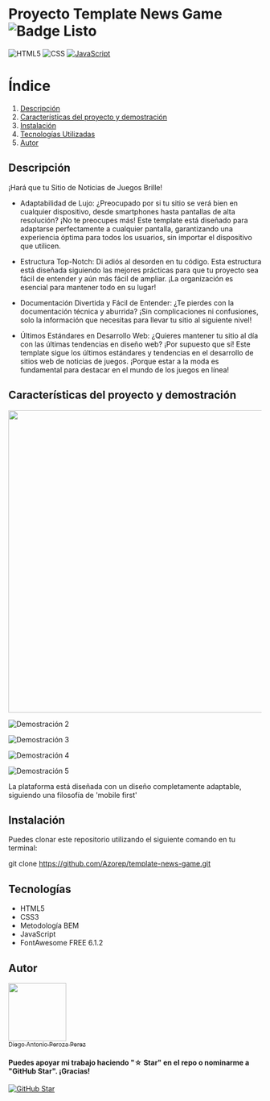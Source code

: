 # Proyecto Template News Game ![Badge Listo](https://img.shields.io/badge/STATUS-LISTO-brightgreen)
![HTML5](https://img.shields.io/badge/HTML5-E34F26?style=for-the-badge&logo=html5&logoColor=white)
![CSS](https://img.shields.io/badge/CSS-1572B6?style=for-the-badge&logo=css3&logoColor=white)
[![JavaScript](https://img.shields.io/badge/JavaScript-F7DF1E?style=for-the-badge&logo=javascript&logoColor=white&labelColor=101010)]()

# Índice

1. [Descripción](#descripción)
2. [Características del proyecto y demostración](#características-del-proyecto-y-demostración)
3. [Instalación](#instalación)
4. [Tecnologías Utilizadas](#tecnologías)
5. [Autor](#autor)

## Descripción

¡Hará que tu Sitio de Noticias de Juegos Brille!

- Adaptabilidad de Lujo: ¿Preocupado por si tu sitio se verá bien en cualquier dispositivo, desde smartphones hasta pantallas de alta resolución? ¡No te preocupes más! Este template está diseñado para adaptarse perfectamente a cualquier pantalla, garantizando una experiencia óptima para todos los usuarios, sin importar el dispositivo que utilicen.

- Estructura Top-Notch: Di adiós al desorden en tu código. Esta estructura está diseñada siguiendo las mejores prácticas para que tu proyecto sea fácil de entender y aún más fácil de ampliar. ¡La organización es esencial para mantener todo en su lugar!

- Documentación Divertida y Fácil de Entender: ¿Te pierdes con la documentación técnica y aburrida? ¡Sin complicaciones ni confusiones, solo la información que necesitas para llevar tu sitio al siguiente nivel!

- Últimos Estándares en Desarrollo Web: ¿Quieres mantener tu sitio al día con las últimas tendencias en diseño web? ¡Por supuesto que sí! Este template sigue los últimos estándares y tendencias en el desarrollo de sitios web de noticias de juegos. ¡Porque estar a la moda es fundamental para destacar en el mundo de los juegos en línea!



## Características del proyecto y demostración

<img src="https://i.imgur.com/R27UiLN.gif" width="600">

![Demostración 2](https://i.imgur.com/CFdMHTK.gif)

![Demostración 3](https://i.imgur.com/avuHx1U.gif)

![Demostración 4](https://i.imgur.com/PMwARoJ.gif)

![Demostración 5](https://i.imgur.com/tseF5zg.gif)


La plataforma está diseñada con un diseño completamente adaptable, siguiendo una filosofía de 'mobile first'

## Instalación

Puedes clonar este repositorio utilizando el siguiente comando en tu terminal:

git clone https://github.com/Azorep/template-news-game.git

## Tecnologías 

- HTML5  
- CSS3
- Metodología BEM
- JavaScript
- FontAwesome FREE 6.1.2

## Autor

[<img src="https://avatars.githubusercontent.com/u/39504496?v=4" width=115><br><sub>Diego Antonio Peroza Perez</sub>](https://github.com/Azorep) 

#### Puedes apoyar mi trabajo haciendo "☆ Star" en el repo o nominarme a "GitHub Star". ¡Gracias!

[![GitHub Star](https://img.shields.io/badge/GitHub-Nominar_a_star-yellow?style=for-the-badge&logo=github&logoColor=white&labelColor=101010)](https://stars.github.com/nominate/)
